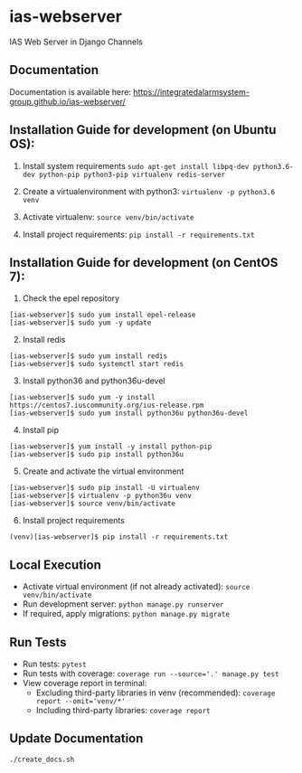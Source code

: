 # ias-webserver
IAS Web Server in Django Channels

## Documentation
Documentation is available here:
https://integratedalarmsystem-group.github.io/ias-webserver/

## Installation Guide for development (on Ubuntu OS):

  1. Install system requirements `sudo apt-get install libpq-dev python3.6-dev python-pip python3-pip virtualenv redis-server`

  2. Create a virtualenvironment with python3: `virtualenv -p python3.6 venv`

  3. Activate virtualenv: `source venv/bin/activate`

  4. Install project requirements: `pip install -r requirements.txt`

## Installation Guide for development (on CentOS 7):

  1. Check the epel repository
  ```
  [ias-webserver]$ sudo yum install epel-release
  [ias-webserver]$ sudo yum -y update
  ```

  2. Install redis
  ```
  [ias-webserver]$ sudo yum install redis
  [ias-webserver]$ sudo systemctl start redis
  ```

  3. Install python36 and python36u-devel
  ```
  [ias-webserver]$ sudo yum -y install https://centos7.iuscommunity.org/ius-release.rpm
  [ias-webserver]$ sudo yum install python36u python36u-devel
  ```

  4. Install pip
  ```
  [ias-webserver]$ yum install -y install python-pip
  [ias-webserver]$ sudo pip install python36u
  ```

  5. Create and activate the virtual environment
  ```
  [ias-webserver]$ sudo pip install -U virtualenv
  [ias-webserver]$ virtualenv -p python36u venv
  [ias-webserver]$ source venv/bin/activate
  ```

  6. Install project requirements
  ```
  (venv)[ias-webserver]$ pip install -r requirements.txt
  ```

## Local Execution
  * Activate virtual environment (if not already activated): `source venv/bin/activate`
  * Run development server: `python manage.py runserver`
  * If required, apply migrations: `python manage.py migrate`

## Run Tests
  * Run tests: `pytest`
  * Run tests with coverage: `coverage run --source='.' manage.py test`
  * View coverage report in terminal:
    * Excluding third-party libraries in venv (recommended): `coverage report --omit='venv/*'`
    * Including third-party libraries: `coverage report`

## Update Documentation
  `./create_docs.sh`
